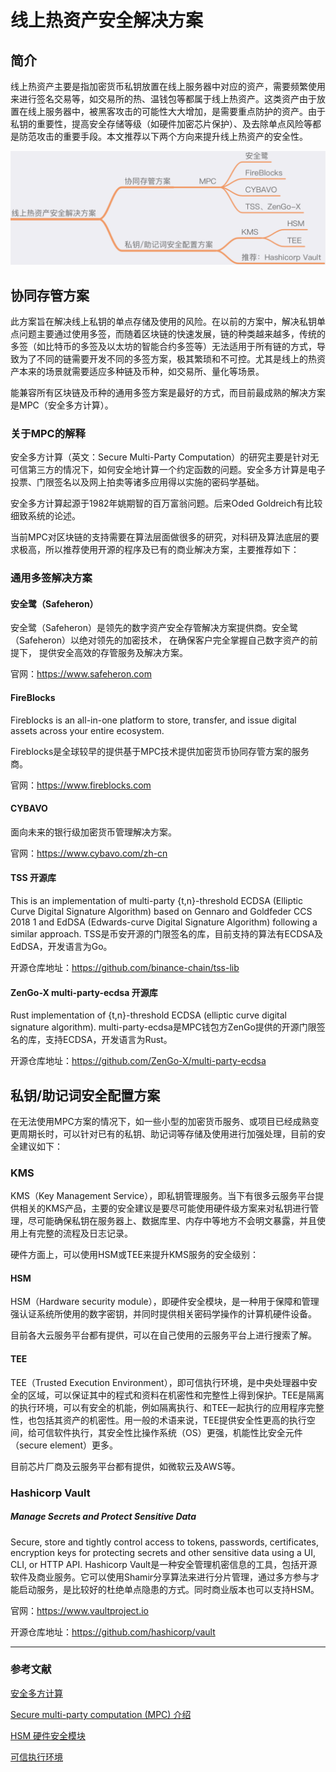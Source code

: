 # 线上热资产安全解决方案

## 简介
线上热资产主要是指加密货币私钥放置在线上服务器中对应的资产，需要频繁使用来进行签名交易等，如交易所的热、温钱包等都属于线上热资产。这类资产由于放置在线上服务器中，被黑客攻击的可能性大大增加，是需要重点防护的资产。由于私钥的重要性，提高安全存储等级（如硬件加密芯片保护）、及去除单点风险等都是防范攻击的重要手段。本文推荐以下两个方向来提升线上热资产的安全性。

![](images/HotAsset1.png)

## 协同存管方案
此方案旨在解决线上私钥的单点存储及使用的风险。在以前的方案中，解决私钥单点问题主要通过使用多签，而随着区块链的快速发展，链的种类越来越多，传统的多签（如比特币的多签及以太坊的智能合约多签等）无法适用于所有链的方式，导致为了不同的链需要开发不同的多签方案，极其繁琐和不可控。尤其是线上的热资产本来的场景就需要适应多种链及币种，如交易所、量化等场景。

能兼容所有区块链及币种的通用多签方案是最好的方式，而目前最成熟的解决方案是MPC（安全多方计算）。

### 关于MPC的解释
安全多方计算（英文：Secure Multi-Party Computation）的研究主要是针对无可信第三方的情况下，如何安全地计算一个约定函数的问题。安全多方计算是电子投票、门限签名以及网上拍卖等诸多应用得以实施的密码学基础。

安全多方计算起源于1982年姚期智的百万富翁问题。后来Oded Goldreich有比较细致系统的论述。

当前MPC对区块链的支持需要在算法层面做很多的研究，对科研及算法底层的要求极高，所以推荐使用开源的程序及已有的商业解决方案，主要推荐如下：

### 通用多签解决方案
#### 安全鹭（Safeheron）
安全鹭（Safeheron）是领先的数字资产安全存管解决方案提供商。安全鹭（Safeheron）以绝对领先的加密技术， 在确保客户完全掌握自己数字资产的前提下， 提供安全高效的存管服务及解决方案。

官网：https://www.safeheron.com

#### FireBlocks
Fireblocks is an all-in-one platform to store, transfer, and issue digital assets across your entire ecosystem.

Fireblocks是全球较早的提供基于MPC技术提供加密货币协同存管方案的服务商。

官网：https://www.fireblocks.com

#### CYBAVO
面向未来的银行级加密货币管理解决方案。

官网：https://www.cybavo.com/zh-cn

#### TSS 开源库
This is an implementation of multi-party {t,n}-threshold ECDSA (Elliptic Curve Digital Signature Algorithm) based on Gennaro and Goldfeder CCS 2018 1 and EdDSA (Edwards-curve Digital Signature Algorithm) following a similar approach.
TSS是币安开源的门限签名的库，目前支持的算法有ECDSA及EdDSA，开发语言为Go。

开源仓库地址：https://github.com/binance-chain/tss-lib

#### ZenGo-X multi-party-ecdsa 开源库
Rust implementation of {t,n}-threshold ECDSA (elliptic curve digital signature algorithm).
multi-party-ecdsa是MPC钱包方ZenGo提供的开源门限签名的库，支持ECDSA，开发语言为Rust。

开源仓库地址：https://github.com/ZenGo-X/multi-party-ecdsa

## 私钥/助记词安全配置方案
在无法使用MPC方案的情况下，如一些小型的加密货币服务、或项目已经成熟变更周期长时，可以针对已有的私钥、助记词等存储及使用进行加强处理，目前的安全建议如下：

### KMS
KMS（Key Management Service），即私钥管理服务。当下有很多云服务平台提供相关的KMS产品，主要的安全建议是要尽可能使用硬件级方案来对私钥进行管理，尽可能确保私钥在服务器上、数据库里、内存中等地方不会明文暴露，并且使用上有完整的流程及日志记录。

硬件方面上，可以使用HSM或TEE来提升KMS服务的安全级别：
#### HSM
HSM（Hardware security module），即硬件安全模块，是一种用于保障和管理强认证系统所使用的数字密钥，并同时提供相关密码学操作的计算机硬件设备。

目前各大云服务平台都有提供，可以在自己使用的云服务平台上进行搜索了解。

#### TEE
TEE（Trusted Execution Environment），即可信执行环境，是中央处理器中安全的区域，可以保证其中的程式和资料在机密性和完整性上得到保护。TEE是隔离的执行环境，可以有安全的机能，例如隔离执行、和TEE一起执行的应用程序完整性，也包括其资产的机密性。用一般的术语来说，TEE提供安全性更高的执行空间，给可信软件执行，其安全性比操作系统（OS）更强，机能性比安全元件（secure element）更多。

目前芯片厂商及云服务平台都有提供，如微软云及AWS等。

### Hashicorp Vault
##### Manage Secrets and Protect Sensitive Data
Secure, store and tightly control access to tokens, passwords, certificates, encryption keys for protecting secrets and other sensitive data using a UI, CLI, or HTTP API.
Hashicorp Vault是一种安全管理机密信息的工具，包括开源软件及商业服务。它可以使用Shamir分享算法来进行分片管理，通过多方参与才能启动服务，是比较好的杜绝单点隐患的方式。同时商业版本也可以支持HSM。

官网：https://www.vaultproject.io

开源仓库地址：https://github.com/hashicorp/vault

---
### 参考文献
[安全多方计算](https://zh.wikipedia.org/wiki/%E5%AE%89%E5%85%A8%E5%A4%9A%E6%96%B9%E8%AE%A1%E7%AE%97)

[Secure multi-party computation (MPC) 介绍](https://zhuanlan.zhihu.com/p/100648606)

[HSM 硬件安全模块](https://zh.wikipedia.org/wiki/%E7%A1%AC%E4%BB%B6%E5%AE%89%E5%85%A8%E6%A8%A1%E5%9D%97)

[可信执行环境](https://zh.wikipedia.org/zh-cn/%E5%8F%AF%E4%BF%A1%E6%89%A7%E8%A1%8C%E7%8E%AF%E5%A2%83)
